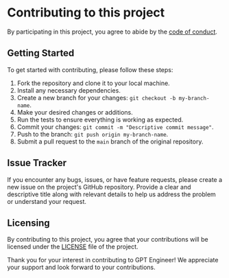# Contributing to this project

By participating in this project, you agree to abide by the [code of conduct](CODE_OF_CONDUCT.md).

## Getting Started

To get started with contributing, please follow these steps:

1. Fork the repository and clone it to your local machine.
2. Install any necessary dependencies.
3. Create a new branch for your changes: `git checkout -b my-branch-name`.
4. Make your desired changes or additions.
5. Run the tests to ensure everything is working as expected.
6. Commit your changes: `git commit -m "Descriptive commit message"`.
7. Push to the branch: `git push origin my-branch-name`.
8. Submit a pull request to the `main` branch of the original repository.

## Issue Tracker

If you encounter any bugs, issues, or have feature requests, please create a new issue on the project's GitHub repository. Provide a clear and descriptive title along with relevant details to help us address the problem or understand your request.


## Licensing

By contributing to this project, you agree that your contributions will be licensed under the [LICENSE](../LICENSE) file of the project.

Thank you for your interest in contributing to GPT Engineer! We appreciate your support and look forward to your contributions.
